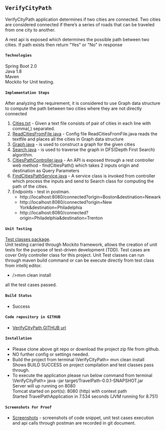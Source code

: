 ## `VerifyCityPath`

VerifyCityPath application determines if two cities are connected. Two cities are considered
connected if there’s a series of roads that can be traveled from one city to another.

A rest api is exposed which determines the possible path between two cities. If path exists then return "Yes" or "No" in response


#### `Technologies`
Spring Boot 2.0<br>
Java 1.8 <br>
Maven <br>
Mockito for Unit testing. 

#### `Implementation Steps`

After analyzing  the requirement, it is considered to use Graph data structure to compute the path between two cities where they are not directly connected



1. [Cities.txt](https://github.com/sandip01jan/VerifyCityPath/blob/master/src/main/resources/cities.txt) -
    Given a text file consists of pair of cities in each line with comma(,) separated.
2. [ReadCitiesFromFile.java](https://github.com/sandip01jan/VerifyCityPath/blob/master/src/main/java/com/verify/city/path/config/ReadCitiesPathFromFile.java) - 
    Config file ReadCitiesFromFile.java reads the textfile and places all the cities in Graph data structure
3. [Graph.java](https://github.com/sandip01jan/VerifyCityPath/blob/master/src/main/java/com/verify/city/path/util/Graph.java) -
    is used to construct a graph for the given cities 
4. [Search.java](https://github.com/sandip01jan/VerifyCityPath/blob/master/src/main/java/com/verify/city/path/util/Search.java) -
    is used to traverse the graph in DFS(Depth First Search) algorithm.
5. [CitiesPathController.java](https://github.com/sandip01jan/VerifyCityPath/blob/master/src/main/java/com/verify/city/path/controller/VerifyCitiesPathController.java) -
    An API is exposed through a rest controller web method - findCitiesPath() which takes 2 inputs origin and destination as Query Parameters 
6. [FindCitiesPathService.java](https://github.com/sandip01jan/VerifyCityPath/blob/master/src/main/java/com/verify/city/path/services/VerifyCitiesPathService.java) -
    A service class is invoked from controller which process the inputs and send to Search class for computing the path of the cities.
7. Endpoints - test in postman.
   - http://localhost:8080/connected?origin=Boston&destination=Newark
   - http://localhost:8080/connected?origin=New York&destination=Philadelphia
   - http://localhost:8080/connected?origin=Philadelphia&destination=Trenton
   

#### `Unit Testing`

[Test classes package](https://github.com/sandip01jan/VerifyCityPath/tree/master/src/test/java/com/verify/city/path).<br>
Unit testing carried through Mockito framework, allows the creation of unit tests for the purpose of test-driven development (TDD).
Test cases are cover Only controller class for this project.
Unit Test classes can run through maven build command or can be execute directly from test class from intellij editor. 
  - />mvn clean install
 
 all the test cases passed.
 

#### `Build Status`
  - Success

#### `Code repository in GITHUB`

  - [VerifyCityPath GITHUB url](https://github.com/sandip01jan/VerifyCityPath)
  
#### `Installation`

  - Please clone above git repo or download the project zip file from github.
  - NO further config or settings needed.
  - Build the project from terminal 
        \VerifyCityPath> mvn clean install  
    Shows BUILD SUCCESS on project compilation and test classes pass through.
  - To execute the application please run below command from terminal 
        \VerifyCityPath> java -jar target/TravelPath-0.0.1-SNAPSHOT.jar    
   Server will up running on 8080     
        Tomcat started on port(s): 8080 (http) with context path<br>
        Started TravelPathApplication in 7.534 seconds (JVM running for 8.751)
        
#### `Screenshots For Proof`

   - [Screenshots](https://github.com/sandip01jan/VerifyCityPath/blob/master/Assignment_screenshots.docx) -
     screenshots of code snippet, unit test cases execution and api calls through postman are recorded in git document.

